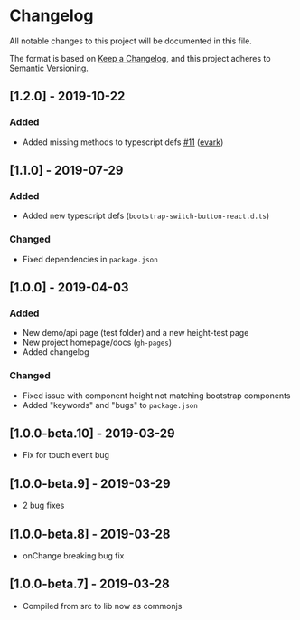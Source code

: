 # Changelog
All notable changes to this project will be documented in this file.

The format is based on [Keep a Changelog](https://keepachangelog.com/en/1.0.0/),
and this project adheres to [Semantic Versioning](https://semver.org/spec/v2.0.0.html).

## [1.2.0] - 2019-10-22
### Added
- Added missing methods to typescript defs [\#11](https://github.com/gitbrent/bootstrap-switch-button-react/issue/11) ([evark](https://github.com/evark))

## [1.1.0] - 2019-07-29
### Added
- Added new typescript defs (`bootstrap-switch-button-react.d.ts`)
### Changed
- Fixed dependencies in `package.json`

## [1.0.0] - 2019-04-03
### Added
- New demo/api page (test folder) and a new height-test page
- New project homepage/docs (`gh-pages`)
- Added changelog
### Changed
- Fixed issue with component height not matching bootstrap components
- Added "keywords" and "bugs" to `package.json`

## [1.0.0-beta.10] - 2019-03-29
- Fix for touch event bug

## [1.0.0-beta.9] - 2019-03-29
- 2 bug fixes

## [1.0.0-beta.8] - 2019-03-28
- onChange breaking bug fix

## [1.0.0-beta.7] - 2019-03-28
- Compiled from src to lib now as commonjs
